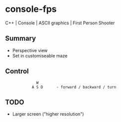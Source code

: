 # console-fps

C++ | Console | ASCII graphics | First Person Shooter

## Summary
- Perspective view
- Set in customiseable maze

## Control

```
              W
            A S D      - forward / backward / turn
```

## TODO
- Larger screen ("higher resolution")
